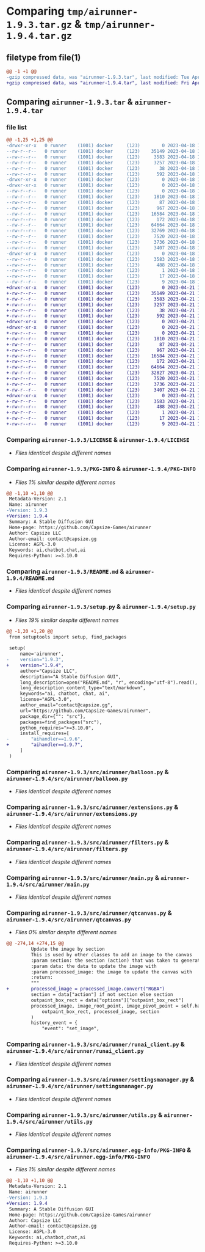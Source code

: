 # Comparing `tmp/airunner-1.9.3.tar.gz` & `tmp/airunner-1.9.4.tar.gz`

## filetype from file(1)

```diff
@@ -1 +1 @@
-gzip compressed data, was "airunner-1.9.3.tar", last modified: Tue Apr 18 15:31:43 2023, max compression
+gzip compressed data, was "airunner-1.9.4.tar", last modified: Fri Apr 21 15:03:39 2023, max compression
```

## Comparing `airunner-1.9.3.tar` & `airunner-1.9.4.tar`

### file list

```diff
@@ -1,25 +1,25 @@
-drwxr-xr-x   0 runner    (1001) docker     (123)        0 2023-04-18 15:31:43.023322 airunner-1.9.3/
--rw-r--r--   0 runner    (1001) docker     (123)    35149 2023-04-18 15:31:28.000000 airunner-1.9.3/LICENSE
--rw-r--r--   0 runner    (1001) docker     (123)     3583 2023-04-18 15:31:43.023322 airunner-1.9.3/PKG-INFO
--rw-r--r--   0 runner    (1001) docker     (123)     3257 2023-04-18 15:31:28.000000 airunner-1.9.3/README.md
--rw-r--r--   0 runner    (1001) docker     (123)       38 2023-04-18 15:31:43.023322 airunner-1.9.3/setup.cfg
--rw-r--r--   0 runner    (1001) docker     (123)      592 2023-04-18 15:31:28.000000 airunner-1.9.3/setup.py
-drwxr-xr-x   0 runner    (1001) docker     (123)        0 2023-04-18 15:31:43.019322 airunner-1.9.3/src/
-drwxr-xr-x   0 runner    (1001) docker     (123)        0 2023-04-18 15:31:43.019322 airunner-1.9.3/src/airunner/
--rw-r--r--   0 runner    (1001) docker     (123)        0 2023-04-18 15:31:28.000000 airunner-1.9.3/src/airunner/__init__.py
--rw-r--r--   0 runner    (1001) docker     (123)     1810 2023-04-18 15:31:28.000000 airunner-1.9.3/src/airunner/balloon.py
--rw-r--r--   0 runner    (1001) docker     (123)       87 2023-04-18 15:31:28.000000 airunner-1.9.3/src/airunner/error_handler.py
--rw-r--r--   0 runner    (1001) docker     (123)      967 2023-04-18 15:31:28.000000 airunner-1.9.3/src/airunner/extensions.py
--rw-r--r--   0 runner    (1001) docker     (123)    16584 2023-04-18 15:31:28.000000 airunner-1.9.3/src/airunner/filters.py
--rw-r--r--   0 runner    (1001) docker     (123)      172 2023-04-18 15:31:28.000000 airunner-1.9.3/src/airunner/history.py
--rw-r--r--   0 runner    (1001) docker     (123)    64664 2023-04-18 15:31:28.000000 airunner-1.9.3/src/airunner/main.py
--rw-r--r--   0 runner    (1001) docker     (123)    32769 2023-04-18 15:31:28.000000 airunner-1.9.3/src/airunner/qtcanvas.py
--rw-r--r--   0 runner    (1001) docker     (123)     7520 2023-04-18 15:31:28.000000 airunner-1.9.3/src/airunner/runai_client.py
--rw-r--r--   0 runner    (1001) docker     (123)     3736 2023-04-18 15:31:28.000000 airunner-1.9.3/src/airunner/settingsmanager.py
--rw-r--r--   0 runner    (1001) docker     (123)     3407 2023-04-18 15:31:29.000000 airunner-1.9.3/src/airunner/utils.py
-drwxr-xr-x   0 runner    (1001) docker     (123)        0 2023-04-18 15:31:43.023322 airunner-1.9.3/src/airunner.egg-info/
--rw-r--r--   0 runner    (1001) docker     (123)     3583 2023-04-18 15:31:43.000000 airunner-1.9.3/src/airunner.egg-info/PKG-INFO
--rw-r--r--   0 runner    (1001) docker     (123)      488 2023-04-18 15:31:43.000000 airunner-1.9.3/src/airunner.egg-info/SOURCES.txt
--rw-r--r--   0 runner    (1001) docker     (123)        1 2023-04-18 15:31:43.000000 airunner-1.9.3/src/airunner.egg-info/dependency_links.txt
--rw-r--r--   0 runner    (1001) docker     (123)       17 2023-04-18 15:31:43.000000 airunner-1.9.3/src/airunner.egg-info/requires.txt
--rw-r--r--   0 runner    (1001) docker     (123)        9 2023-04-18 15:31:43.000000 airunner-1.9.3/src/airunner.egg-info/top_level.txt
+drwxr-xr-x   0 runner    (1001) docker     (123)        0 2023-04-21 15:03:39.147076 airunner-1.9.4/
+-rw-r--r--   0 runner    (1001) docker     (123)    35149 2023-04-21 15:03:26.000000 airunner-1.9.4/LICENSE
+-rw-r--r--   0 runner    (1001) docker     (123)     3583 2023-04-21 15:03:39.147076 airunner-1.9.4/PKG-INFO
+-rw-r--r--   0 runner    (1001) docker     (123)     3257 2023-04-21 15:03:26.000000 airunner-1.9.4/README.md
+-rw-r--r--   0 runner    (1001) docker     (123)       38 2023-04-21 15:03:39.147076 airunner-1.9.4/setup.cfg
+-rw-r--r--   0 runner    (1001) docker     (123)      592 2023-04-21 15:03:26.000000 airunner-1.9.4/setup.py
+drwxr-xr-x   0 runner    (1001) docker     (123)        0 2023-04-21 15:03:39.143076 airunner-1.9.4/src/
+drwxr-xr-x   0 runner    (1001) docker     (123)        0 2023-04-21 15:03:39.147076 airunner-1.9.4/src/airunner/
+-rw-r--r--   0 runner    (1001) docker     (123)        0 2023-04-21 15:03:26.000000 airunner-1.9.4/src/airunner/__init__.py
+-rw-r--r--   0 runner    (1001) docker     (123)     1810 2023-04-21 15:03:26.000000 airunner-1.9.4/src/airunner/balloon.py
+-rw-r--r--   0 runner    (1001) docker     (123)       87 2023-04-21 15:03:26.000000 airunner-1.9.4/src/airunner/error_handler.py
+-rw-r--r--   0 runner    (1001) docker     (123)      967 2023-04-21 15:03:26.000000 airunner-1.9.4/src/airunner/extensions.py
+-rw-r--r--   0 runner    (1001) docker     (123)    16584 2023-04-21 15:03:26.000000 airunner-1.9.4/src/airunner/filters.py
+-rw-r--r--   0 runner    (1001) docker     (123)      172 2023-04-21 15:03:26.000000 airunner-1.9.4/src/airunner/history.py
+-rw-r--r--   0 runner    (1001) docker     (123)    64664 2023-04-21 15:03:26.000000 airunner-1.9.4/src/airunner/main.py
+-rw-r--r--   0 runner    (1001) docker     (123)    32827 2023-04-21 15:03:26.000000 airunner-1.9.4/src/airunner/qtcanvas.py
+-rw-r--r--   0 runner    (1001) docker     (123)     7520 2023-04-21 15:03:26.000000 airunner-1.9.4/src/airunner/runai_client.py
+-rw-r--r--   0 runner    (1001) docker     (123)     3736 2023-04-21 15:03:26.000000 airunner-1.9.4/src/airunner/settingsmanager.py
+-rw-r--r--   0 runner    (1001) docker     (123)     3407 2023-04-21 15:03:26.000000 airunner-1.9.4/src/airunner/utils.py
+drwxr-xr-x   0 runner    (1001) docker     (123)        0 2023-04-21 15:03:39.147076 airunner-1.9.4/src/airunner.egg-info/
+-rw-r--r--   0 runner    (1001) docker     (123)     3583 2023-04-21 15:03:39.000000 airunner-1.9.4/src/airunner.egg-info/PKG-INFO
+-rw-r--r--   0 runner    (1001) docker     (123)      488 2023-04-21 15:03:39.000000 airunner-1.9.4/src/airunner.egg-info/SOURCES.txt
+-rw-r--r--   0 runner    (1001) docker     (123)        1 2023-04-21 15:03:39.000000 airunner-1.9.4/src/airunner.egg-info/dependency_links.txt
+-rw-r--r--   0 runner    (1001) docker     (123)       17 2023-04-21 15:03:39.000000 airunner-1.9.4/src/airunner.egg-info/requires.txt
+-rw-r--r--   0 runner    (1001) docker     (123)        9 2023-04-21 15:03:39.000000 airunner-1.9.4/src/airunner.egg-info/top_level.txt
```

### Comparing `airunner-1.9.3/LICENSE` & `airunner-1.9.4/LICENSE`

 * *Files identical despite different names*

### Comparing `airunner-1.9.3/PKG-INFO` & `airunner-1.9.4/PKG-INFO`

 * *Files 1% similar despite different names*

```diff
@@ -1,10 +1,10 @@
 Metadata-Version: 2.1
 Name: airunner
-Version: 1.9.3
+Version: 1.9.4
 Summary: A Stable Diffusion GUI
 Home-page: https://github.com/Capsize-Games/airunner
 Author: Capsize LLC
 Author-email: contact@capsize.gg
 License: AGPL-3.0
 Keywords: ai,chatbot,chat,ai
 Requires-Python: >=3.10.0
```

### Comparing `airunner-1.9.3/README.md` & `airunner-1.9.4/README.md`

 * *Files identical despite different names*

### Comparing `airunner-1.9.3/setup.py` & `airunner-1.9.4/setup.py`

 * *Files 19% similar despite different names*

```diff
@@ -1,20 +1,20 @@
 from setuptools import setup, find_packages
 
 setup(
     name='airunner',
-    version="1.9.3",
+    version="1.9.4",
     author="Capsize LLC",
     description="A Stable Diffusion GUI",
     long_description=open("README.md", "r", encoding="utf-8").read(),
     long_description_content_type="text/markdown",
     keywords="ai, chatbot, chat, ai",
     license="AGPL-3.0",
     author_email="contact@capsize.gg",
     url="https://github.com/Capsize-Games/airunner",
     package_dir={"": "src"},
     packages=find_packages("src"),
     python_requires=">=3.10.0",
     install_requires=[
-        "aihandler==1.9.6",
+        "aihandler==1.9.7",
     ]
 )
```

### Comparing `airunner-1.9.3/src/airunner/balloon.py` & `airunner-1.9.4/src/airunner/balloon.py`

 * *Files identical despite different names*

### Comparing `airunner-1.9.3/src/airunner/extensions.py` & `airunner-1.9.4/src/airunner/extensions.py`

 * *Files identical despite different names*

### Comparing `airunner-1.9.3/src/airunner/filters.py` & `airunner-1.9.4/src/airunner/filters.py`

 * *Files identical despite different names*

### Comparing `airunner-1.9.3/src/airunner/main.py` & `airunner-1.9.4/src/airunner/main.py`

 * *Files identical despite different names*

### Comparing `airunner-1.9.3/src/airunner/qtcanvas.py` & `airunner-1.9.4/src/airunner/qtcanvas.py`

 * *Files 0% similar despite different names*

```diff
@@ -274,14 +274,15 @@
         Update the image by section
         This is used by other classes to add an image to the canvas
         :param section: the section (action) that was taken to generate this image. section is a deprecated name
         :param data: the data to update the image with
         :param processed_image: the image to update the canvas with
         :return:
         """
+        processed_image = processed_image.convert("RGBA")
         section = data["action"] if not section else section
         outpaint_box_rect = data["options"]["outpaint_box_rect"]
         processed_image, image_root_point, image_pivot_point = self.handle_outpaint(
             outpaint_box_rect, processed_image, section
         )
         history_event = {
             "event": "set_image",
```

### Comparing `airunner-1.9.3/src/airunner/runai_client.py` & `airunner-1.9.4/src/airunner/runai_client.py`

 * *Files identical despite different names*

### Comparing `airunner-1.9.3/src/airunner/settingsmanager.py` & `airunner-1.9.4/src/airunner/settingsmanager.py`

 * *Files identical despite different names*

### Comparing `airunner-1.9.3/src/airunner/utils.py` & `airunner-1.9.4/src/airunner/utils.py`

 * *Files identical despite different names*

### Comparing `airunner-1.9.3/src/airunner.egg-info/PKG-INFO` & `airunner-1.9.4/src/airunner.egg-info/PKG-INFO`

 * *Files 1% similar despite different names*

```diff
@@ -1,10 +1,10 @@
 Metadata-Version: 2.1
 Name: airunner
-Version: 1.9.3
+Version: 1.9.4
 Summary: A Stable Diffusion GUI
 Home-page: https://github.com/Capsize-Games/airunner
 Author: Capsize LLC
 Author-email: contact@capsize.gg
 License: AGPL-3.0
 Keywords: ai,chatbot,chat,ai
 Requires-Python: >=3.10.0
```


